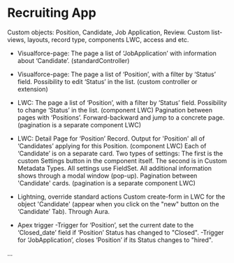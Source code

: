 # Recruiting App
Custom objects: Position, Candidate, Job Application, Review.
Custom list-views, layouts, record type, components LWC, access and etc.

- Visualforce-page:
The page a list of ‘JobApplication’ with information about ‘Candidate’. (standardController)

- Visualforce-page:
The page a list of ‘Position’, with a filter by ‘Status’ field. Possibility to edit ‘Status’ in the list. (custom controller or extension)

- LWC:
The page a list of ‘Position’, with a filter by ‘Status’ field. Possibility to change ‘Status’ in the list. (component LWC)
Pagination between pages with ‘Positions’. Forward-backward and jump to a concrete page. (pagination is a separate component LWC)

- LWC:
Detail Page for ‘Position’ Record.
Output for 'Position' all of ‘Candidates’ applying for this Position. (component LWC)
Each of ‘Candidate’ is on a separate card.
Two types of settings: The first is the custom Settings button in the component itself. The second is in Custom Metadata Types.
All settings use FieldSet.
All additional information shows through a modal window (pop-up).
Pagination between 'Candidate' cards. (pagination is a separate component LWC)

- Lightning, override standard actions
Custom create-form in LWC for the object 'Candidate' (appear when you click on the "new" button on the ‘Candidate’ Tab). Through Aura.

- Apex trigger
-Trigger for ‘Position’, set the current date to the ‘Closed_date’ field if ‘Position’ Status has changed to "Closed".
-Trigger for ‘JobApplication’, closes ‘Position’ if its Status changes to "hired".

...
